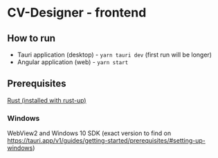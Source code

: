 # CV-Designer - frontend

## How to run

- Tauri application (desktop) - `yarn tauri dev` (first run will be longer)
- Angular application (web) - `yarn start`

## Prerequisites

[Rust (installed with rust-up)](https://www.rust-lang.org/tools/install)

### Windows

WebView2 and Windows 10 SDK (exact version to find on https://tauri.app/v1/guides/getting-started/prerequisites/#setting-up-windows)
